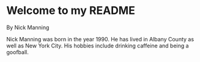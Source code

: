 # Welcome to my README

By Nick Manning

Nick Manning was born in the year 1990. He has lived in Albany County as well as New York City. His hobbies include drinking caffeine and being a goofball.